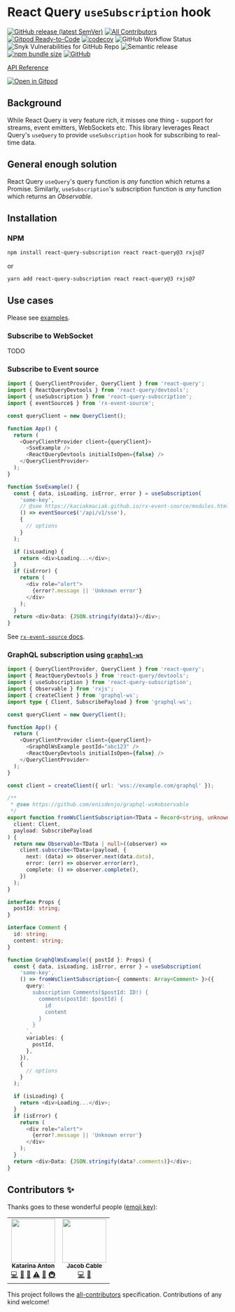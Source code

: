 # React Query `useSubscription` hook

<!-- ALL-CONTRIBUTORS-BADGE:START - Do not remove or modify this section -->

[all-contributors-badge]: https://img.shields.io/badge/all_contributors-2-orange.svg?style=round-square 'Number of contributors on All-Contributors'

<!-- ALL-CONTRIBUTORS-BADGE:END -->

[![GitHub release (latest SemVer)](https://img.shields.io/github/v/release/kaciakmaciak/react-query-subscription?display_name=tag&sort=semver)](https://github.com/kaciakmaciak/react-query-subscription/releases)
[![All Contributors][all-contributors-badge]](#contributors-)
[![Gitpod Ready-to-Code](https://img.shields.io/badge/Gitpod-ready--to--code-908a85?logo=gitpod)](https://gitpod.io/#https://github.com/kaciakmaciak/react-query-subscription)
[![codecov](https://codecov.io/gh/kaciakmaciak/react-query-subscription/branch/master/graph/badge.svg)](https://codecov.io/gh/kaciakmaciak/react-query-subscription)
![GitHub Workflow Status](https://img.shields.io/github/workflow/status/kaciakmaciak/react-query-subscription/CI)
![Snyk Vulnerabilities for GitHub Repo](https://img.shields.io/snyk/vulnerabilities/github/kaciakmaciak/react-query-subscription)
![Semantic release](https://img.shields.io/badge/%F0%9F%93%A6%F0%9F%9A%80-semantic--release-e10079)
[![npm bundle size](https://img.shields.io/bundlephobia/min/react-query-subscription)](https://www.npmjs.com/package/react-query-subscription)
[![GitHub](https://img.shields.io/github/license/kaciakmaciak/react-query-subscription)](LICENSE)

[API Reference](https://kaciakmaciak.github.io/react-query-subscription/)

[![Open in Gitpod](https://gitpod.io/button/open-in-gitpod.svg)](https://gitpod.io/#https://github.com/kaciakmaciak/react-query-subscription)

## Background

While React Query is very feature rich, it misses one thing - support for streams, event emitters, WebSockets etc. This library leverages React Query's `useQuery` to provide `useSubscription` hook for subscribing to real-time data.

## General enough solution

React Query `useQuery`'s query function is _any_ function which returns a Promise. Similarly, `useSubscription`'s subscription function is _any_ function which returns an _Observable_.

## Installation

### NPM

```sh
npm install react-query-subscription react react-query@3 rxjs@7
```

or

```sh
yarn add react-query-subscription react react-query@3 rxjs@7
```

## Use cases

Please see [examples](./examples/README.md).

### Subscribe to WebSocket

TODO

### Subscribe to Event source

```TypeScript
import { QueryClientProvider, QueryClient } from 'react-query';
import { ReactQueryDevtools } from 'react-query/devtools';
import { useSubscription } from 'react-query-subscription';
import { eventSource$ } from 'rx-event-source';

const queryClient = new QueryClient();

function App() {
  return (
    <QueryClientProvider client={queryClient}>
      <SseExample />
      <ReactQueryDevtools initialIsOpen={false} />
    </QueryClientProvider>
  );
}

function SseExample() {
  const { data, isLoading, isError, error } = useSubscription(
    'some-key',
    // @see https://kaciakmaciak.github.io/rx-event-source/modules.html#eventSource_
    () => eventSource$('/api/v1/sse'),
    {
      // options
    }
  );

  if (isLoading) {
    return <div>Loading...</div>;
  }
  if (isError) {
    return (
      <div role="alert">
        {error?.message || 'Unknown error'}
      </div>
    );
  }
  return <div>Data: {JSON.stringify(data)}</div>;
}
```

See [`rx-event-source` docs](https://kaciakmaciak.github.io/rx-event-source).

### GraphQL subscription using [`graphql-ws`](https://github.com/enisdenjo/graphql-ws)

```TypeScript
import { QueryClientProvider, QueryClient } from 'react-query';
import { ReactQueryDevtools } from 'react-query/devtools';
import { useSubscription } from 'react-query-subscription';
import { Observable } from 'rxjs';
import { createClient } from 'graphql-ws';
import type { Client, SubscribePayload } from 'graphql-ws';

const queryClient = new QueryClient();

function App() {
  return (
    <QueryClientProvider client={queryClient}>
      <GraphQlWsExample postId="abc123" />
      <ReactQueryDevtools initialIsOpen={false} />
    </QueryClientProvider>
  );
}

const client = createClient({ url: 'wss://example.com/graphql' });

/**
 * @see https://github.com/enisdenjo/graphql-ws#observable
 */
export function fromWsClientSubscription<TData = Record<string, unknown>>(
  client: Client,
  payload: SubscribePayload
) {
  return new Observable<TData | null>((observer) =>
    client.subscribe<TData>(payload, {
      next: (data) => observer.next(data.data),
      error: (err) => observer.error(err),
      complete: () => observer.complete(),
    })
  );
}

interface Props {
  postId: string;
}

interface Comment {
  id: string;
  content: string;
}

function GraphQlWsExample({ postId }: Props) {
  const { data, isLoading, isError, error } = useSubscription(
    'some-key',
    () => fromWsClientSubscription<{ comments: Array<Comment> }>({
      query: `
        subscription Comments($postId: ID!) {
          comments(postId: $postId) {
            id
            content
          }
        }
      `,
      variables: {
        postId,
      },
    }),
    {
      // options
    }
  );

  if (isLoading) {
    return <div>Loading...</div>;
  }
  if (isError) {
    return (
      <div role="alert">
        {error?.message || 'Unknown error'}
      </div>
    );
  }
  return <div>Data: {JSON.stringify(data?.comments)}</div>;
}
```

<!-- ### User events

TODO -->

## Contributors ✨

Thanks goes to these wonderful people ([emoji key](https://allcontributors.org/docs/en/emoji-key)):

<!-- ALL-CONTRIBUTORS-LIST:START - Do not remove or modify this section -->
<!-- prettier-ignore-start -->
<!-- markdownlint-disable -->
<table>
  <tr>
    <td align="center"><a href="https://github.com/kaciakmaciak"><img src="https://avatars.githubusercontent.com/u/17466633?v=4?s=100" width="100px;" alt=""/><br /><sub><b>Katarina Anton</b></sub></a><br /><a href="https://github.com/kaciakmaciak/react-query-subscription/commits?author=kaciakmaciak" title="Code">💻</a> <a href="#ideas-kaciakmaciak" title="Ideas, Planning, & Feedback">🤔</a> <a href="#maintenance-kaciakmaciak" title="Maintenance">🚧</a> <a href="https://github.com/kaciakmaciak/react-query-subscription/commits?author=kaciakmaciak" title="Tests">⚠️</a> <a href="#tool-kaciakmaciak" title="Tools">🔧</a> <a href="#infra-kaciakmaciak" title="Infrastructure (Hosting, Build-Tools, etc)">🚇</a></td>
    <td align="center"><a href="https://github.com/cabljac"><img src="https://avatars.githubusercontent.com/u/32874567?v=4?s=100" width="100px;" alt=""/><br /><sub><b>Jacob Cable</b></sub></a><br /><a href="https://github.com/kaciakmaciak/react-query-subscription/commits?author=cabljac" title="Code">💻</a> <a href="#ideas-cabljac" title="Ideas, Planning, & Feedback">🤔</a></td>
  </tr>
</table>

<!-- markdownlint-restore -->
<!-- prettier-ignore-end -->

<!-- ALL-CONTRIBUTORS-LIST:END -->

This project follows the [all-contributors](https://github.com/all-contributors/all-contributors) specification. Contributions of any kind welcome!
